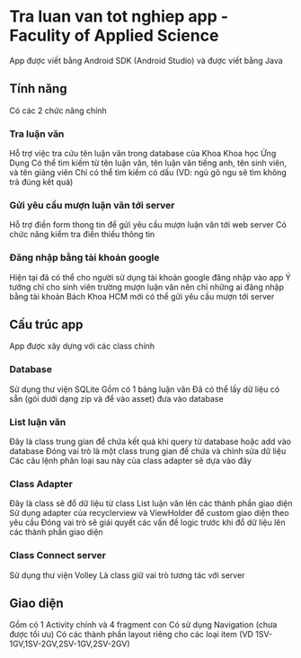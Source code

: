 ﻿# Tra luan van tot nghiep app - Faculity of Applied Science
App được viết bằng Android SDK (Android Studio) và được viết bằng Java 
## Tính năng
Có các 2 chức năng chính
### Tra luận văn
Hỗ trợ việc tra cứu tên luận văn trong database của Khoa Khoa học Ứng Dụng
Có thể tìm kiếm từ tên luận văn, tên luận văn tiếng anh, tên sinh viên, và tên giảng viên
Chỉ có thể tìm kiếm có dấu (VD: ngủ gõ ngu sẽ tìm không trả đúng kết quả)
### Gửi yêu cầu mượn luận văn tới server
Hỗ trợ điền form thong tin để gửi yêu cầu mượn luận văn tới web server
Có chức năng kiểm tra điền thiếu thông tin
### Đăng nhập bằng tài khoản google
Hiện tại đã có thể cho người sử dụng tài khoản google đăng nhập vào app
Ý tưởng chỉ cho sinh viên trường mượn luận văn nên chỉ những ai đăng nhập bằng tài khoản Bách Khoa HCM mới có thể gửi yêu cầu mượn tới server
## Cấu trúc app
App được xây dựng với các class chính 
### Database
Sử dụng thư viện SQLite 
Gồm có 1 bảng luận văn 
Đã có thể lấy dữ liệu có sẵn (gói dưới dạng zip và để vào asset) đưa vào database
### List luận văn
Đây là class trung gian để chứa kết quả khi query từ database hoặc add vào database
Đóng vai trò là một class trung gian để chứa và chỉnh sửa dữ liệu
Các câu lệnh phân loại sau này của class adapter sẽ dựa vào đây
### Class Adapter
Đây là class sẽ đổ dữ liệu từ class List luận văn lên các thành phần giao diện
Sử dụng adapter của recyclerview và ViewHolder để custom giao diện theo yêu cầu
Đóng vai trò sẽ giái quyết các vấn đề logic trước khi đổ dữ liệu lên các thành phần giao diện
### Class Connect server
Sử dụng thư viện Volley 
Là class giữ vai trò tương tác với server
## Giao diện
Gồm có 1 Activity chính và 4 fragment con
Có sử dụng Navigation (chưa được tối ưu)
Có các thành phần layout riêng cho các loại item (VD 1SV-1GV,1SV-2GV,2SV-1GV,2SV-2GV)
